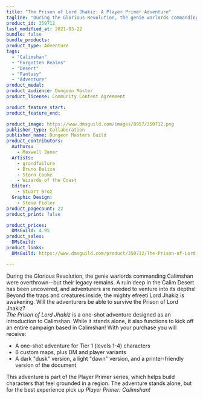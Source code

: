 ```yaml
---
title: "The Prison of Lord Jhakiz: A Player Primer Adventure"
tagline: "During the Glorious Revolution, the genie warlords commanding Calimshan were overthrown--but their legacy remains. A ruin deep in the Calim Desert has been uncovered, and adventurers are needed to venture into its depths! Beyond the traps and creatures inside, the mighty efreeti Lord Jhakiz is awakening. Will the adventurers be able to survive the Prison of Lord Jhakiz?"
product_id: 350712
last_modified_at: 2021-03-22
bundle: false
bundle_products:
product_type: Adventure
tags:
  - "Calimshan"
  - "Forgotten Realms"
  - "Desert"
  - "Fantasy"
  - "Adventure"
product_medal: 
product_audience: Dungeon Master
product_license: Community Content Agreement

product_feature_start: 
product_feature_end: 

product_image: https://www.dmsguild.com/images/8957/350712.png
publisher_type: Collaboration
publisher_name: Dungeon Masters Guild
product_contributors:
  Authors: 
    - Maxwell Zener
  Artists: 
    - grandfailure
    - Bruno Balixa
    - Storn Cooke
    - Wizards of the Coast
  Editor: 
    - Stuart Broz
  Graphic Design: 
    - Steve Fidler
product_pagecount: 22
product_print: false

product_prices:
  DMsGuild: 4.95
product_sales:
  DMsGuild:
product_links:
  DMsGuild: https://www.dmsguild.com/product/350712/The-Prison-of-Lord-Jhakiz-A-Player-Primer-Adventure?affiliate_id=1713687&src=VDPWebsite

---
```


During the Glorious Revolution, the genie warlords commanding Calimshan were overthrown--but their legacy remains. A ruin deep in the Calim Desert has been uncovered, and adventurers are needed to venture into its depths! Beyond the traps and creatures inside, the mighty efreeti Lord Jhakiz is awakening. Will the adventurers be able to survive the Prison of Lord Jhakiz?  
_The Prison of Lord Jhakiz_ is a one-shot adventure designed as an introduction to Calimshan. While it stands alone, it also functions to kick off an entire campaign based in Calimshan! With your purchase you will receive:

*   A one-shot adventure for Tier 1 (levels 1-4) characters
*   6 custom maps, plus DM and player variants
*   A dark "dusk" version, a light "dawn" version, and a printer-friendly version of the document

This adventure is part of the Player Primer series, which helps build characters that feel grounded in a region. The adventure stands alone, but for the best experience pick up _Player Primer: Calimshan!_
